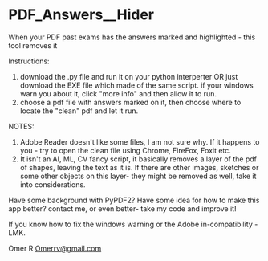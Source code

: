 # PDF_Answers__Hider
When your PDF past exams has the answers marked and highlighted - this tool removes it

Instructions:
1. download the .py file and run it on your python interperter OR just download the EXE file which made of the same script.
if your windows warn you about it, click "more info" and then allow it to run.
2. choose a pdf file with answers marked on it, then choose where to locate the "clean" pdf and let it run.

NOTES:
1. Adobe Reader doesn't like some files, I am not sure why. If it happens to you - try to open the clean file using Chrome, FireFox, Foxit etc.
2. It isn't an AI, ML, CV fancy script, it basically removes a layer of the pdf of shapes, leaving the text as it is.
If there are other images, sketches or some other objects on this layer- they might be removed as well, take it into considerations.

Have some background with PyPDF2? 
Have some idea for how to make this app better? contact me, or even better- take my code and improve it!

If you know how to fix the windows warning or the Adobe in-compatibility - LMK.


Omer R
Omerrv@gmail.com

